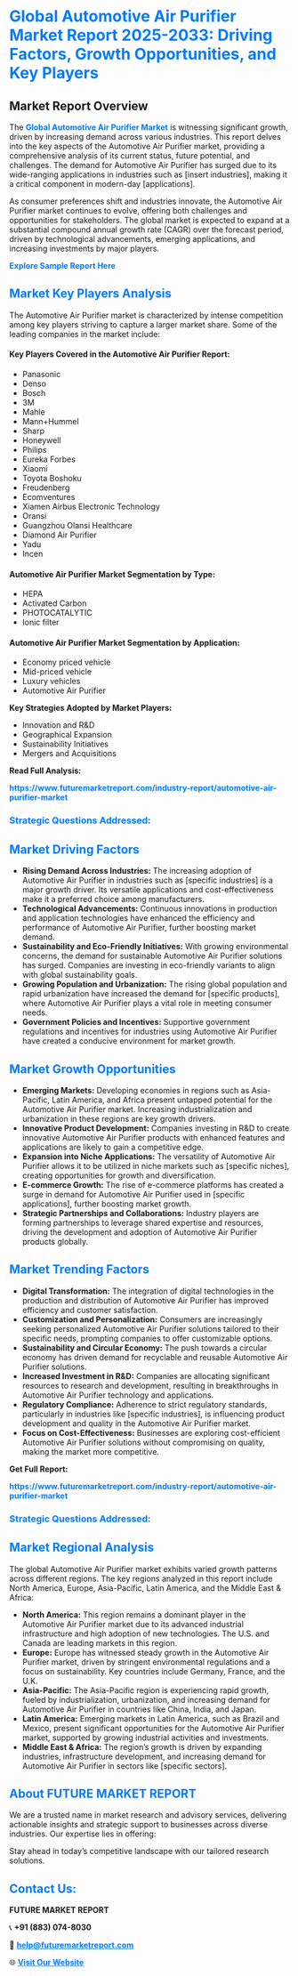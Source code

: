 <h1 style="color: #007BFF;">Global Automotive Air Purifier Market Report 2025-2033: Driving Factors, Growth Opportunities, and Key Players</h1>

<section id="overview">
<h2>Market Report Overview</h2>
<p>The <a href="https://www.futuremarketreport.com/industry-report/automotive-air-purifier-market" style="color: #007BFF; text-decoration: none;"><strong>Global Automotive Air Purifier Market</strong></a> is witnessing significant growth, driven by increasing demand across various industries. This report delves into the key aspects of the Automotive Air Purifier market, providing a comprehensive analysis of its current status, future potential, and challenges. The demand for Automotive Air Purifier has surged due to its wide-ranging applications in industries such as [insert industries], making it a critical component in modern-day [applications].</p>
<p>As consumer preferences shift and industries innovate, the Automotive Air Purifier market continues to evolve, offering both challenges and opportunities for stakeholders. The global market is expected to expand at a substantial compound annual growth rate (CAGR) over the forecast period, driven by technological advancements, emerging applications, and increasing investments by major players.</p>
</section>

<section id="overview">
<p><a href="https://www.futuremarketreport.com/request-sample/reportId=112191" style="color: #007BFF; text-decoration: none;"><strong>Explore Sample Report Here</strong></a></p>
</section>

<section id="key-players">
<h2 style="color: #007BFF;">Market Key Players Analysis</h2>
<p>The Automotive Air Purifier market is characterized by intense competition among key players striving to capture a larger market share. Some of the leading companies in the market include:</p>
<h4>Key Players Covered in the Automotive Air Purifier Report:</h4>
<ul><li>Panasonic</li><li>Denso</li><li>Bosch</li><li>3M</li><li>Mahle</li><li>Mann+Hummel</li><li>Sharp</li><li>Honeywell</li><li>Philips</li><li>Eureka Forbes</li><li>Xiaomi</li><li>Toyota Boshoku</li><li>Freudenberg</li><li>Ecomventures</li><li>Xiamen Airbus Electronic Technology</li><li>Oransi</li><li>Guangzhou Olansi Healthcare</li><li>Diamond Air Purifier</li><li>Yadu</li><li>Incen</li></ul>
<h4>Automotive Air Purifier Market Segmentation by Type:</h4>
<ul><li>HEPA</li><li>Activated Carbon</li><li>PHOTOCATALYTIC</li><li>Ionic filter</li></ul>

<h4>Automotive Air Purifier Market Segmentation by Application:</h4>
<ul><li>Economy priced vehicle</li><li>Mid-priced vehicle</li><li>Luxury vehicles</li><li>Automotive Air Purifier</li></ul>
<p><strong>Key Strategies Adopted by Market Players:</strong></p>
<ul>
<li>Innovation and R&D</li>
<li>Geographical Expansion</li>
<li>Sustainability Initiatives</li>
<li>Mergers and Acquisitions</li>
</ul>
</section>

<section>
<p><strong>Read Full Analysis: </strong></p><a href="https://www.futuremarketreport.com/industry-report/automotive-air-purifier-market" style="color: #007BFF; text-decoration: none;"><strong>https://www.futuremarketreport.com/industry-report/automotive-air-purifier-market</strong></a>
<h3 style="color: #007BFF;">Strategic Questions Addressed:</h3>
</section>

<section id="driving-factors">
<h2 style="color: #007BFF;">Market Driving Factors</h2>
<ul>
<li><strong>Rising Demand Across Industries:</strong> The increasing adoption of Automotive Air Purifier in industries such as [specific industries] is a major growth driver. Its versatile applications and cost-effectiveness make it a preferred choice among manufacturers.</li>
<li><strong>Technological Advancements:</strong> Continuous innovations in production and application technologies have enhanced the efficiency and performance of Automotive Air Purifier, further boosting market demand.</li>
<li><strong>Sustainability and Eco-Friendly Initiatives:</strong> With growing environmental concerns, the demand for sustainable Automotive Air Purifier solutions has surged. Companies are investing in eco-friendly variants to align with global sustainability goals.</li>
<li><strong>Growing Population and Urbanization:</strong> The rising global population and rapid urbanization have increased the demand for [specific products], where Automotive Air Purifier plays a vital role in meeting consumer needs.</li>
<li><strong>Government Policies and Incentives:</strong> Supportive government regulations and incentives for industries using Automotive Air Purifier have created a conducive environment for market growth.</li>
</ul>
</section>

<section id="growth-opportunities">
<h2 style="color: #007BFF;">Market Growth Opportunities</h2>
<ul>
<li><strong>Emerging Markets:</strong> Developing economies in regions such as Asia-Pacific, Latin America, and Africa present untapped potential for the Automotive Air Purifier market. Increasing industrialization and urbanization in these regions are key growth drivers.</li>
<li><strong>Innovative Product Development:</strong> Companies investing in R&D to create innovative Automotive Air Purifier products with enhanced features and applications are likely to gain a competitive edge.</li>
<li><strong>Expansion into Niche Applications:</strong> The versatility of Automotive Air Purifier allows it to be utilized in niche markets such as [specific niches], creating opportunities for growth and diversification.</li>
<li><strong>E-commerce Growth:</strong> The rise of e-commerce platforms has created a surge in demand for Automotive Air Purifier used in [specific applications], further boosting market growth.</li>
<li><strong>Strategic Partnerships and Collaborations:</strong> Industry players are forming partnerships to leverage shared expertise and resources, driving the development and adoption of Automotive Air Purifier products globally.</li>
</ul>
</section>

<section id="trending-factors">
<h2 style="color: #007BFF;">Market Trending Factors</h2>
<ul>
<li><strong>Digital Transformation:</strong> The integration of digital technologies in the production and distribution of Automotive Air Purifier has improved efficiency and customer satisfaction.</li>
<li><strong>Customization and Personalization:</strong> Consumers are increasingly seeking personalized Automotive Air Purifier solutions tailored to their specific needs, prompting companies to offer customizable options.</li>
<li><strong>Sustainability and Circular Economy:</strong> The push towards a circular economy has driven demand for recyclable and reusable Automotive Air Purifier solutions.</li>
<li><strong>Increased Investment in R&D:</strong> Companies are allocating significant resources to research and development, resulting in breakthroughs in Automotive Air Purifier technology and applications.</li>
<li><strong>Regulatory Compliance:</strong> Adherence to strict regulatory standards, particularly in industries like [specific industries], is influencing product development and quality in the Automotive Air Purifier market.</li>
<li><strong>Focus on Cost-Effectiveness:</strong> Businesses are exploring cost-efficient Automotive Air Purifier solutions without compromising on quality, making the market more competitive.</li>
</ul>
</section>

<section>
<p><strong>Get Full Report: </strong></p><a href="https://www.futuremarketreport.com/industry-report/automotive-air-purifier-market" style="color: #007BFF; text-decoration: none;"><strong>https://www.futuremarketreport.com/industry-report/automotive-air-purifier-market</strong></a>
<h3 style="color: #007BFF;">Strategic Questions Addressed:</h3>
</section>


<section id="regional-analysis">
<h2 style="color: #007BFF;">Market Regional Analysis</h2>
<p>The global Automotive Air Purifier market exhibits varied growth patterns across different regions. The key regions analyzed in this report include North America, Europe, Asia-Pacific, Latin America, and the Middle East & Africa:</p>
<ul>
<li><strong>North America:</strong> This region remains a dominant player in the Automotive Air Purifier market due to its advanced industrial infrastructure and high adoption of new technologies. The U.S. and Canada are leading markets in this region.</li>
<li><strong>Europe:</strong> Europe has witnessed steady growth in the Automotive Air Purifier market, driven by stringent environmental regulations and a focus on sustainability. Key countries include Germany, France, and the U.K.</li>
<li><strong>Asia-Pacific:</strong> The Asia-Pacific region is experiencing rapid growth, fueled by industrialization, urbanization, and increasing demand for Automotive Air Purifier in countries like China, India, and Japan.</li>
<li><strong>Latin America:</strong> Emerging markets in Latin America, such as Brazil and Mexico, present significant opportunities for the Automotive Air Purifier market, supported by growing industrial activities and investments.</li>
<li><strong>Middle East & Africa:</strong> The region’s growth is driven by expanding industries, infrastructure development, and increasing demand for Automotive Air Purifier in sectors like [specific sectors].</li>
</ul>
</section>

<footer>
<h2 style="color: #007BFF;">About FUTURE MARKET REPORT</h2>
<p>We are a trusted name in market research and advisory services, delivering actionable insights and strategic support to businesses across diverse industries. Our expertise lies in offering:</p>

<p>Stay ahead in today’s competitive landscape with our tailored research solutions.</p>

<h2 style="color: #007BFF;">Contact Us:</h2>
<p><strong>FUTURE MARKET REPORT</strong></p>
<p>📞 <strong>+91 (883) 074-8030</strong></p>
<p>📧 <strong><a href="mailto:help@futuremarketreport.com" style="color: #007BFF;">help@futuremarketreport.com</a></strong></p>
<p>🌐 <strong><a href="https://www.futuremarketreport.com/" style="color: #007BFF;">Visit Our Website</a></strong></p>
</footer>